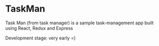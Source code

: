 # TaskMan

Task Man (from task manager) is a sample task-management app built using React, Redux and Express

Development stage: very early =)
